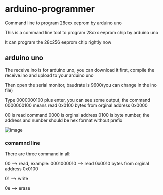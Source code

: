 # arduino-programmer

Command line to program 28cxx eeprom by arduino uno

This is a command line tool to program 28cxx eeprom chip by arduino uno

It can program the 28c256 eeprom chip rightly now

## arduino uno
The receive.ino is for arduino uno, you can download it first, compile the receive.ino and upload to your arduino uno 

Then open the serial monitor, baudrate is 9600(you can change in the ino file) 

Type 0000000100 plus enter, you can see some output, the command 0000000100 means read 0x0100 bytes from orginal address 0x0000

00 is read command 0000 is orginal address 0100 is byte number, the address and number should be hex format without prefix

![image](https://github.com/2076625923/arduino-programmer/blob/main/dump.png)

### comamnd line 
There are three command in all:

00 --> read,  example: 0001000010 --> read 0x0010 bytes from orginal address 0x0100

01 --> write

0e --> erase
